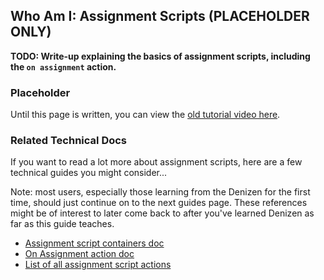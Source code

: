 Who Am I: Assignment Scripts (PLACEHOLDER ONLY)
----------------------------

**TODO: Write-up explaining the basics of assignment scripts, including the `on assignment` action.**

### Placeholder

Until this page is written, you can view the [old tutorial video here](https://one.denizenscript.com/denizen/vids/NPCs%20And%20You:%20Your%20First%20Assignment%20Script).

### Related Technical Docs

If you want to read a lot more about assignment scripts, here are a few technical guides you might consider...

Note: most users, especially those learning from the Denizen for the first time, should just continue on to the next guides page. These references might be of interest to later come back to after you've learned Denizen as far as this guide teaches.

- [Assignment script containers doc](https://one.denizenscript.com/denizen/lngs/assignment%20script%20containers)
- [On Assignment action doc](https://one.denizenscript.com/denizen/acts/assignment)
- [List of all assignment script actions](https://one.denizenscript.com/denizen/acts)
